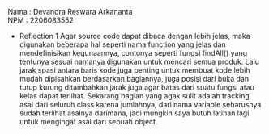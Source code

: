 Nama : Devandra Reswara Arkananta <br>
NPM  : 2206083552

- Reflection 1
  Agar source code dapat dibaca dengan lebih jelas, maka digunakan beberapa hal seperti nama function yang jelas dan mendefinisikan kegunaannya, contonya seperti fungsi findAll() yang tentunya sesuai namanya digunakan untuk mencari semua produk. Lalu jarak spasi antara baris kode juga penting untuk membuat kode lebih mudah dipisahkan berdasarkan bagiannya, juga posisi dari buka dan tutup kurung ditambahkan jarak juga agar batas dari suatu fungsi atau kelas dapat terlihat. Sekarang bagian yang agak sulit adalah tracking asal dari seluruh class karena jumlahnya, dari nama variable seharusnya sudah terlihat asalnya darimana, jadi mungkin saya butuh latihan lagi untuk mengingat asal dari sebuah object.
